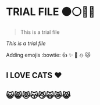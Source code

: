 # TRIAL FILE :black_circle::white_circle::red_circle::large_blue_circle:

> This is a trial file

*This is a trial file*

Adding emojis :bowtie: :+1: :sparkles: :poop: :snowman: :cat:

## I LOVE CATS :heart:
## :smiley_cat::smile_cat::heart_eyes_cat::kissing_cat::smirk_cat::scream_cat::crying_cat_face::joy_cat:
